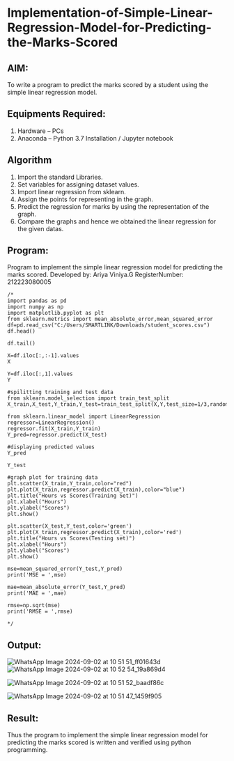 # Implementation-of-Simple-Linear-Regression-Model-for-Predicting-the-Marks-Scored

## AIM:
To write a program to predict the marks scored by a student using the simple linear regression model.

## Equipments Required:
1. Hardware – PCs
2. Anaconda – Python 3.7 Installation / Jupyter notebook

## Algorithm
1. Import the standard Libraries.
2. Set variables for assigning dataset values.
3. Import linear regression from sklearn.
4. Assign the points for representing in the graph.
5. Predict the regression for marks by using the representation of the graph.
6. Compare the graphs and hence we obtained the linear regression for the given datas.
## Program:
Program to implement the simple linear regression model for predicting the marks scored.
Developed by: Ariya Viniya.G
RegisterNumber: 212223080005
```
/*
import pandas as pd
import numpy as np
import matplotlib.pyplot as plt
from sklearn.metrics import mean_absolute_error,mean_squared_error
df=pd.read_csv("C:/Users/SMARTLINK/Downloads/student_scores.csv")
df.head()

df.tail()

X=df.iloc[:,:-1].values
X

Y=df.iloc[:,1].values
Y

#spilitting training and test data
from sklearn.model_selection import train_test_split
X_train,X_test,Y_train,Y_test=train_test_split(X,Y,test_size=1/3,random_state=0)

from sklearn.linear_model import LinearRegression
regressor=LinearRegression()
regressor.fit(X_train,Y_train)
Y_pred=regressor.predict(X_test)

#displaying predicted values
Y_pred

Y_test

#graph plot for training data
plt.scatter(X_train,Y_train,color="red")
plt.plot(X_train,regressor.predict(X_train),color="blue")
plt.title("Hours vs Scores(Training Set)")
plt.xlabel("Hours")
plt.ylabel("Scores")
plt.show()

plt.scatter(X_test,Y_test,color='green')
plt.plot(X_train,regressor.predict(X_train),color='red')
plt.title("Hours vs Scores(Testing set)")
plt.xlabel("Hours")
plt.ylabel("Scores")
plt.show()

mse=mean_squared_error(Y_test,Y_pred)
print('MSE = ',mse)

mae=mean_absolute_error(Y_test,Y_pred)
print('MAE = ',mae)

rmse=np.sqrt(mse)
print('RMSE = ',rmse)

*/
```

## Output:
![WhatsApp Image 2024-09-02 at 10 51 51_ff01643d](https://github.com/user-attachments/assets/1cb75479-d766-4a19-afb4-b4052f06ab39)
![WhatsApp Image 2024-09-02 at 10 52 54_19a869d4](https://github.com/user-attachments/assets/6b447b37-d74a-4a1a-80bb-8ee9ad4985d3)

![WhatsApp Image 2024-09-02 at 10 51 52_baadf86c](https://github.com/user-attachments/assets/db82b480-1015-49b4-8cd9-12c0f15d9f6e)

![WhatsApp Image 2024-09-02 at 10 51 47_1459f905](https://github.com/user-attachments/assets/5b82a600-d1d5-418b-9774-f57486112d2c)
## Result:
Thus the program to implement the simple linear regression model for predicting the marks scored is written and verified using python programming.

